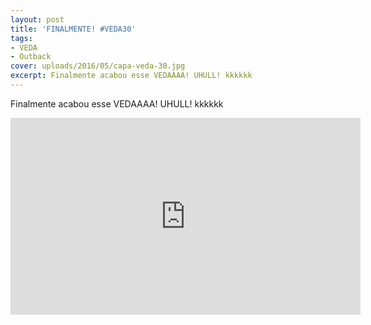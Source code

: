 ```yaml
---
layout: post
title: 'FINALMENTE! #VEDA30'
tags:
- VEDA
- Outback
cover: uploads/2016/05/capa-veda-30.jpg
excerpt: Finalmente acabou esse VEDAAAA! UHULL! kkkkkk
---
```


Finalmente acabou esse VEDAAAA! UHULL! kkkkkk

<iframe width="560" height="315" src="https://www.youtube.com/embed/7Sl0qrq3O3Y" frameborder="0" allowfullscreen></iframe>
